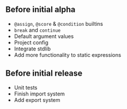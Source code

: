 ## Before initial alpha
- `@assign`, `@score` & `@condition` builtins
- `break` and `continue`
- Default argument values
- Project config
- Integrate stdlib
- Add more functionality to static expressions

## Before initial release
- Unit tests
- Finish import system
- Add export system
